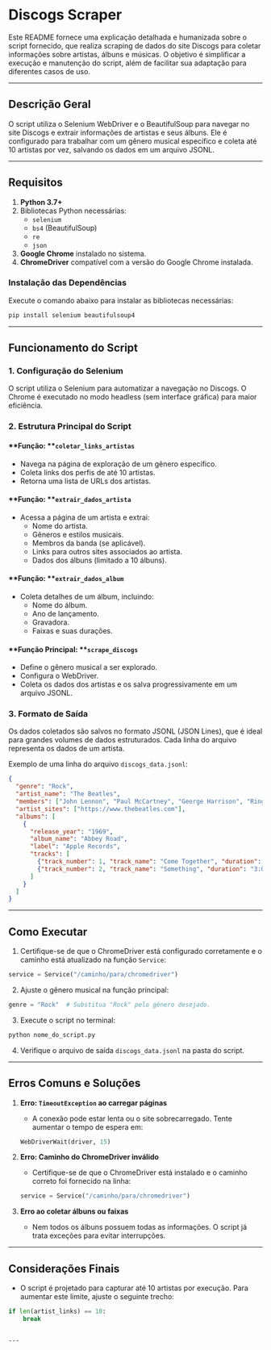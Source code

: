 # Discogs Scraper

Este README fornece uma explicação detalhada e humanizada sobre o script fornecido, que realiza scraping de dados do site Discogs para coletar informações sobre artistas, álbuns e músicas. O objetivo é simplificar a execução e manutenção do script, além de facilitar sua adaptação para diferentes casos de uso.

---

## **Descrição Geral**

O script utiliza o Selenium WebDriver e o BeautifulSoup para navegar no site Discogs e extrair informações de artistas e seus álbuns. Ele é configurado para trabalhar com um gênero musical específico e coleta até 10 artistas por vez, salvando os dados em um arquivo JSONL.

---

## **Requisitos**

1. **Python 3.7+**
2. Bibliotecas Python necessárias:
   - `selenium`
   - `bs4` (BeautifulSoup)
   - `re`
   - `json`
3. **Google Chrome** instalado no sistema.
4. **ChromeDriver** compatível com a versão do Google Chrome instalada.

### **Instalação das Dependências**

Execute o comando abaixo para instalar as bibliotecas necessárias:

```bash
pip install selenium beautifulsoup4
```

---

## **Funcionamento do Script**

### **1. Configuração do Selenium**

O script utiliza o Selenium para automatizar a navegação no Discogs. O Chrome é executado no modo headless (sem interface gráfica) para maior eficiência.

### **2. Estrutura Principal do Script**

#### \*\*Função: \*\***`coletar_links_artistas`**

- Navega na página de exploração de um gênero específico.
- Coleta links dos perfis de até 10 artistas.
- Retorna uma lista de URLs dos artistas.

#### \*\*Função: \*\***`extrair_dados_artista`**

- Acessa a página de um artista e extrai:
  - Nome do artista.
  - Gêneros e estilos musicais.
  - Membros da banda (se aplicável).
  - Links para outros sites associados ao artista.
  - Dados dos álbuns (limitado a 10 álbuns).

#### \*\*Função: \*\***`extrair_dados_album`**

- Coleta detalhes de um álbum, incluindo:
  - Nome do álbum.
  - Ano de lançamento.
  - Gravadora.
  - Faixas e suas durações.

#### \*\*Função Principal: \*\***`scrape_discogs`**

- Define o gênero musical a ser explorado.
- Configura o WebDriver.
- Coleta os dados dos artistas e os salva progressivamente em um arquivo JSONL.

### **3. Formato de Saída**

Os dados coletados são salvos no formato JSONL (JSON Lines), que é ideal para grandes volumes de dados estruturados. Cada linha do arquivo representa os dados de um artista.

Exemplo de uma linha do arquivo `discogs_data.jsonl`:

```json
{
  "genre": "Rock",
  "artist_name": "The Beatles",
  "members": ["John Lennon", "Paul McCartney", "George Harrison", "Ringo Starr"],
  "artist_sites": ["https://www.thebeatles.com"],
  "albums": [
    {
      "release_year": "1969",
      "album_name": "Abbey Road",
      "label": "Apple Records",
      "tracks": [
        {"track_number": 1, "track_name": "Come Together", "duration": "4:20"},
        {"track_number": 2, "track_name": "Something", "duration": "3:03"}
      ]
    }
  ]
}
```

---

## **Como Executar**

1. Certifique-se de que o ChromeDriver está configurado corretamente e o caminho está atualizado na função `Service`:

```python
service = Service("/caminho/para/chromedriver")
```

2. Ajuste o gênero musical na função principal:

```python
genre = "Rock"  # Substitua "Rock" pelo gênero desejado.
```

3. Execute o script no terminal:

```bash
python nome_do_script.py
```

4. Verifique o arquivo de saída `discogs_data.jsonl` na pasta do script.

---

## **Erros Comuns e Soluções**

1. **Erro: ********`TimeoutException`******** ao carregar páginas**

   - A conexão pode estar lenta ou o site sobrecarregado. Tente aumentar o tempo de espera em:

   ```python
   WebDriverWait(driver, 15)
   ```

2. **Erro: Caminho do ChromeDriver inválido**

   - Certifique-se de que o ChromeDriver está instalado e o caminho correto foi fornecido na linha:

   ```python
   service = Service("/caminho/para/chromedriver")
   ```

3. **Erro ao coletar álbuns ou faixas**

   - Nem todos os álbuns possuem todas as informações. O script já trata exceções para evitar interrupções.

---

## **Considerações Finais**

- O script é projetado para capturar até 10 artistas por execução. Para aumentar este limite, ajuste o seguinte trecho:

```python
if len(artist_links) == 10:
    break
```


```

---


